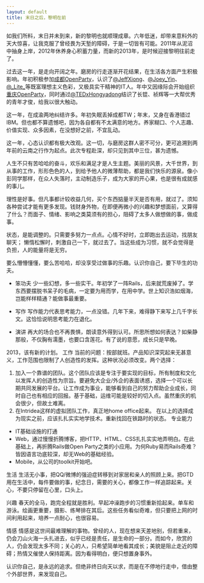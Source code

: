 ```yaml
---
layout: default
title: 末日之后，黎明在前
---
```


如我们所料，末日并未到来，新的黎明也就顺理成章。六年低迷，却带来意料外的天大惊喜，让我克服了曾经畏为天堑的障碍，于是一切皆有可能。2011年从泥沼中抽身上岸，2012年休养身心积蓄力量，而新的2013年，是时候迎接黎明往前走了。

过去这一年，是走向开阔之年。磨房的行走逐渐开花结果，在生活各方面产生积极影响。年初积极参加[成都OpenParty](http://chengdu-open-party.org)，认识了[@JeffXiong](http://weibo.com/gigix)、[@Joey_Yin](http://weibo.com/joeyyin)、[@\_Lite\_](http://weibo.com/209998588)等既富理想主义色彩，又极具实干精神的IT人。年中又因缘际会开始组织[重庆OpenParty](http://chongqing-open-party.org)，同时通过[@TEDxHongyadong](http://weibo.com/tedxhongyadong)结识了长锟、祯辉等一大帮优秀的青年才俊，给我以很大触动。

这一年，在成渝两地纠结许多。年初失眠丢掉成都TW；年末，又身在香港错过IBM。但也都不算遗憾吧，因为各自都有不太满意的地方。养家糊口、个人志趣、价值实现、众多因素，在没想好之前，不宜乱动。

这一年，心态认识都有极大改观。这一切，与磨房这群人密不可分，更可追溯到两年前的云南之行作为起点。此次专程赴深，却只见到其中三位，甚为遗憾。

人生不只有苦哈哈的奋斗，欢乐和满足才是人生主题。美丽的风景，大千世界，到从事的工作，形形色色的人，到给予他人的微薄帮助，都是我们快乐的源泉。像小彭同学那样，在众人失落时，主动制造乐子，成为大家的开心果，也是很有成就感的事儿。

理性是好事。但凡事都计较收益几何，买个东西掂量半天是否有用，就过了。须知各种尝试才能有更多发现。钱财身外物，在即便再微小的兴趣和梦想面前，又算得了什么？而面子、情绪、影响之类莫须有的担心，阻碍了太多人做想做的事，做成事。

状态，是能调整的。只需要多努力一点点。心情不好时，立即跑出去运动，找朋友聊天； 懒惰松懈时，刺激自己一下，就过去了。当这些成为习惯，就不会觉得是负担，人的能量将是无穷。

要么懵懵懂懂，要么苦哈哈，却没享受过做事的乐趣。认识你自己，要下毕生的功夫。

+ 笨功夫
少一些幻想，多一些实干。年初学了一阵Rails，后来就荒废掉了。学东西要摆脱书呆子的毛病，一定要为用而学，在用中学。世上知识浩如烟海，岂能样样精通？能做事最重要。

+ 写作
写作能力代表思考能力，一点没错。几年下来，难得静下来写上几千字长文。这恰恰说明思考能力在退化。

+ 演讲
再大的场合也不再畏惧，朗读意外得到认可。所思所想如何表达？如柴静那般，不仅胸有濡墨，也要口含莲花。有了说的意愿，成长只是早晚。


2013，该有新的计划。
工作
当前的问题：按部就班。产品知识深究起来无甚意义，工作范围也限制了人创造性的发挥。这种状况必须改变。两个选择：
1. 加入一个靠谱的团队。这个团队应该是专注于要实现的目标，所有制度和文化以发挥人的创造性为宗旨。要避免大企业/外企的表面诱惑，选择一个可以长期共同发展的平台。让工作成为事业，能够看到自己的努力帮助企业成长，同时自己也有相应的回报。基于基础，运维可能是较好的切入点。虽然重庆的机会很少，但故土难离。
2. 在Intridea这样的虚拟团队工作，真正地home office起来。
在以上的选择成为现实之前，应该扎扎实实地学技术。重新找回在铁路时的状态。
专业能力
+ IT基础设施的打通
+ Web，通过慢慢折腾博客，把HTTP、HTML、CSS扎扎实实地弄明白。在此基础上，再折腾Rails做Open Party之类的小应用。为何Ruby易而Rails奇难？皆因语言功底较深，却无Web的基础经验。
+ Mobile，从公司的toolkit开始吧。

生活
生活无小事，把QQ/微博的强迫症转移到对家居和亲人的照顾上来。把GTD用在生活中，每件要做的事，纪念日，需要的关心，都像工作一样追踪起来。关心，不要只停留在心里，口头上。

兴趣
春天的全马，跑完全程就是胜利。早起冲澡跑步的习惯重新拾起来。单车和游泳。绘画更重要，摄影、练琴排在其后。这些任务看似奇难，但只要把上网的时间利用起来，培养一点耐心，也很容易。

情感
情感是这世间最难理解的事物。曾经的人，现在想来天差地别，但若重来，仍会刀山火海一头扎进去，似乎已经是责任，是生命的一部分。而如今，欣赏的人，仍会发现太多不同；关心的人，只希望简单地看其成长；美貌是阻止走近的障碍；热情又催使人保持距离。因为看得明白，便只想置身事外。

认识你自己，是永远的追求。但绝非终日向天以求，而是在不停地行走中，借由整个外部世界，来发现自己。
